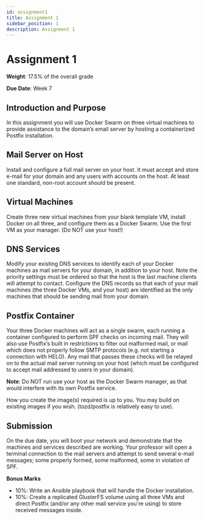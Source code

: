 ```yaml
---
id: assignment1
title: Assignment 1
sidebar_position: 1
description: Assignment 1
---
```


# Assignment 1

**Weight**: 17.5% of the overall grade

**Due Date**: Week 7

## Introduction and Purpose

In this assignment you will use Docker Swarm on three virtual machines to provide assistance to the domain’s email server by hosting a containerized Postfix installation.

## Mail Server on Host

Install and configure a full mail server on your host. It must accept and store e-mail for your domain and any users with accounts on the host. At least one standard, non-root account should be present.

## Virtual Machines

Create three new virtual machines from your blank template VM, install Docker on all three, and configure them as a Docker Swarm. Use the first VM as your manager. (Do NOT use your host!)

## DNS Services

Modify your existing DNS services to identify each of your Docker machines as mail servers for your domain, in addition to your host. Note the priority settings must be ordered so that the host is the last machine clients will attempt to contact. Configure the DNS records so that each of your mail machines (the three Docker VMs, and your host) are identified as the only machines that should be sending mail from your domain.

## Postfix Container

Your three Docker machines will act as a single swarm, each running a container configured to perform SPF checks on incoming mail. They will also use Postfix’s built in restrictions to filter out malformed mail, or mail which does not properly follow SMTP protocols (e.g. not starting a connection with HELO). Any mail that passes these checks will be relayed on to the actual mail server running on your host (which must be configured to accept mail addressed to users in your domain).

**Note**: Do NOT run use your host as the Docker Swarm manager, as that would interfere with its own Postfix service.

How you create the image(s) required is up to you. You may build on existing images if you wish. (tozd/postfix is relatively easy to use).

## Submission

On the due date, you will boot your network and demonstrate that the machines and services described are working. Your professor will open a terminal connection to the mail servers and attempt to send several e-mail messages; some properly formed, some malformed, some in violation of SPF.

**Bonus Marks**

- 10%: Write an Ansible playbook that will handle the Docker installation.
- 10%: Create a replicated GlusterFS volume using all three VMs and direct Postfix (and/or any other mail service you're using) to store received messages inside.
